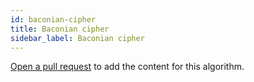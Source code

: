 ```yaml
---
id: baconian-cipher
title: Baconian cipher
sidebar_label: Baconian cipher
---
```


[Open a pull request](https://github.com/AllAlgorithms/algorithms/tree/master/docs/baconian-cipher.md) to add the content for this algorithm.
